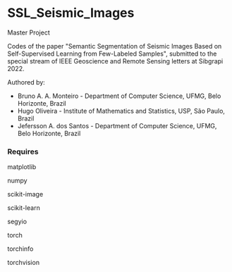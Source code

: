 # SSL_Seismic_Images
Master Project


Codes of the paper "Semantic Segmentation of Seismic Images Based on Self-Supervised Learning from Few-Labeled Samples", submitted to the special stream of IEEE Geoscience and Remote Sensing letters at Sibgrapi 2022.

Authored by:
* Bruno A. A. Monteiro - Department of Computer Science, UFMG, Belo Horizonte, Brazil
* Hugo Oliveira - Institute of Mathematics and Statistics, USP, São Paulo, Brazil
* Jefersson A. dos Santos - Department of Computer Science, UFMG, Belo Horizonte, Brazil

### Requires 
matplotlib

numpy

scikit-image

scikit-learn

segyio

torch

torchinfo

torchvision
